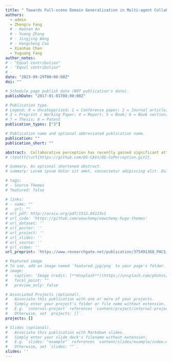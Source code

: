 ```yaml
---
title: " Towards Full-scene Domain Generalization in Multi-agent Collaborative Bird’s Eye View Segmentation for Connected and Autonomous Driving"
authors: 
  - admin
  - Zhengru Fang
  # - Haonan An
  # - Yuang Zhang
  # - Jingjing Wang
  # - Hangcheng Cao
  - Xianhao Chen
  - Yuguang Fang
author_notes:
# - "Equal contribution"
# - "Equal contribution"
# - 
date: "2023-09-29T00:00:00Z"
doi: ""

# Schedule page publish date (NOT publication's date).
publishDate: "2017-01-01T00:00:00Z"

# Publication type.
# Legend: 0 = Uncategorized; 1 = Conference paper; 2 = Journal article;
# 3 = Preprint / Working Paper; 4 = Report; 5 = Book; 6 = Book section;
# 7 = Thesis; 8 = Patent
publication_types: ["3"]

# Publication name and optional abbreviated publication name.
publication: ""
publication_short: ""

abstract:  Collaborative perception has recently gained significant attention in autonomous driving, improving perception by enabling the exchange of additional information among vehicles. However, deploying collaborative perception systems can lead to domain shifts due to diverse environmental conditions and data heterogeneity among connected and autonomous vehicles (CAVs).To address these challenges, we propose a unified domain generalization framework applicable in both training and inference stages of collaborative perception. In the training phase, we introduce an Amplitude Augmentation (AmpAug) method to augment low-frequency image variations, broadening the model's ability to learn across various domains. We also employ a meta-consistency training scheme to simulate domain shifts, optimizing the model with a carefully designed consistency loss to encourage domain-invariant representations. In the inference phase, we introduce an intra-system domain alignment mechanism to reduce or potentially eliminate the domain discrepancy among CAVs prior to inference. Comprehensive experiments substantiate the effectiveness of our method in comparison with the existing state-of-the-art works. Code will be released at <a href='https://github.com/DG-CAVs/DG-CoPerception.git'>github</a>.
# \texttt{\url{https://github.com/DG-CAVs/DG-CoPerception.git}}.

# Summary. An optional shortened abstract.
# summary: Lorem ipsum dolor sit amet, consectetur adipiscing elit. Duis posuere tellus ac convallis placerat. Proin tincidunt magna sed ex sollicitudin condimentum.

# tags:
# - Source Themes
# featured: false

# links:
# - name: ""
#   url: ""
# url_pdf: http://arxiv.org/pdf/1512.04133v1
# url_code: 'https://github.com/wowchemy/wowchemy-hugo-themes'
# url_dataset: ''
# url_poster: ''
# url_project: ''
# url_slides: ''
# url_source: ''
# url_video: ''
url_preprint: 'https://www.researchgate.net/publication/375491368_PACS_Priority-Aware_Collaborative_Sensing_for_Connected_and_Autonomous_Vehicles'

# Featured image
# To use, add an image named `featured.jpg/png` to your page's folder. 
# image:
#   caption: 'Image credit: [**Unsplash**](https://unsplash.com/photos/jdD8gXaTZsc)'
#   focal_point: ""
#   preview_only: false

# Associated Projects (optional).
#   Associate this publication with one or more of your projects.
#   Simply enter your project's folder or file name without extension.
#   E.g. `internal-project` references `content/project/internal-project/index.md`.
#   Otherwise, set `projects: []`.
projects: []

# Slides (optional).
#   Associate this publication with Markdown slides.
#   Simply enter your slide deck's filename without extension.
#   E.g. `slides: "example"` references `content/slides/example/index.md`.
#   Otherwise, set `slides: ""`.
slides: ''
---
```


<!-- {{% callout note %}}
Click the *Cite* button above to demo the feature to enable visitors to import publication metadata into their reference management software.
{{% /callout %}}

{{% callout note %}}
Create your slides in Markdown - click the *Slides* button to check out the example.
{{% /callout %}}

Supplementary notes can be added here, including [code, math, and images](https://wowchemy.com/docs/writing-markdown-latex/). -->
